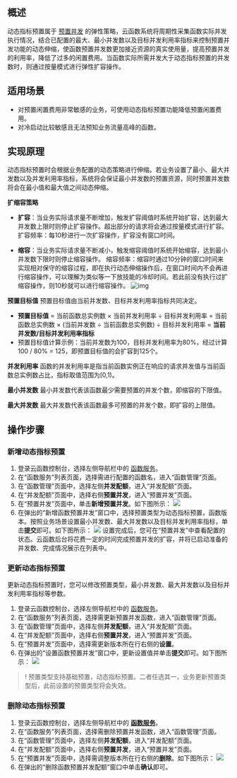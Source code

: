 ## 概述

动态指标预置属于 [预置并发](https://cloud.tencent.com/document/product/583/46743) 的弹性策略，云函数系统将周期性采集函数实际并发执行情况，结合已配置的最大、最小并发数以及目标并发利用率指标来控制预置并发功能的动态伸缩，使函数预置并发数更加接近资源的真实使用量，提高预置并发的利用率，降低了过多的闲置费用。当函数实际所需并发大于动态指标预置的并发数时，则通过按量模式进行弹性扩容操作。

## 适用场景

- 对预置闲置费用非常敏感的业务，可使用动态指标预置功能降低预置闲置费用。
- 对冷启动比较敏感且无法预知业务流量高峰的函数。

## 实现原理

动态指标预置时会根据业务配置的动态策略进行伸缩。若业务设置了最小、最大并发数以及并发利用率指标，系统将会保证最小并发数的预置资源，同时预置并发数将会在最小值和最大值之间动态伸缩。

**扩缩容策略**

- **扩容**：当业务实际请求量不断增加，触发扩容阈值时系统开始扩容，达到最大并发数上限时则停止扩容操作。超出部分的请求将会通过按量模式进行扩容。
  扩容频率：每10秒进行一次扩容操作，扩容没有窗口时间。

- **缩容**：当业务实际请求量不断减小，触发缩容阈值时系统开始缩容，达到最小并发数下限时则停止缩容操作。
  缩容频率：缩容时通过10分钟的窗口时间来实现相对保守的缩容过程，即在执行动态伸缩操作后，在窗口时间内不会再进行缩容操作，可以理解为类似等一下放技能的冷却时间。若此前没有执行过扩缩容操作，则10秒就可以进行缩容操作。
  ![img](https://qcloudimg.tencent-cloud.cn/raw/935358b4a58446fe75fde98edbeb8939.png)



**预置目标值**
 预置目标值由当前并发数、目标并发利用率指标共同决定。
- **预置目标值** = 当前函数总实例数 × 当前并发利用率 ÷ 目标并发利用率 = 当前函数总实例数 × (当前并发数 ÷ 当前函数总实例数) ÷ 目标并发利用率 = **当前并发数/目标并发利用率指标**
- 预置目标值计算示例：当前并发数为100，目标并发利用率为80%，经过计算100 / 80% = 125，即预置目标值的会扩容到125个。

**并发利用率**
函数的并发利用率是指当前函数实例正在响应的请求并发值与当前函数总实例数占比，指标取值范围为[0,1)。


**最小并发数**
最小并发数代表该函数最少需要预置的并发个数，即缩容的下限值。


**最大并发数**
最大并发数代表该函数最多可预置的并发个数，即扩容的上限值。

## 操作步骤

### 新增动态指标预置
1. 登录云函数控制台，选择左侧导航栏中的 [函数服务](https://console.cloud.tencent.com/scf/list)。
2. 在“函数服务”列表页面，选择需进行配置的函数名，进入“函数管理”页面。
3. 在“函数管理”页面中，选择左侧**并发配额**，进入“并发配额”页面。
4. 在“并发配额”页面中，选择右侧**预置并发**，进入“预置并发”页面。
5. 在“预置并发”页面中，单击**新增预置并发**。如下图所示：
   ![](https://main.qcloudimg.com/raw/075e1b3898af140dc1e4cb9df6c7056e.png)
6. 在弹出的“新增函数预置并发”窗口中，选择预置类型为动态指标预置，函数版本。按照业务场景设置最小并发数、最大并发数以及目标并发利用率指标，单击**提交**即可。如下图所示：
   ![](https://qcloudimg.tencent-cloud.cn/raw/1a35512dccc6c98a21e3117910428a9a.png)
   设置完成后，您可在“预置并发”中查看配置的状态。云函数后台将花费一定的时间完成预置并发的扩容，并将已启动准备的并发数、完成情况展示在列表中。




### 更新动态指标预置

更新动态指标预置时，您可以修改预置类型，最小并发数、最大并发数以及目标并发利用率指标等参数。

1. 登录云函数控制台，选择左侧导航栏中的 [函数服务](https://console.cloud.tencent.com/scf/list)。
2. 在“函数服务”列表页面，选择需更新预置并发函数，进入“函数管理”页面。
3. 在“函数管理”页面中，选择左侧**并发配额**，进入“并发配额”页面。
4. 在“并发配额”页面中，选择右侧**预置并发**，进入“预置并发”页面。
5. 在“预置并发”页面中，选择需更新版本所在行右侧的**设置**。
6. 在弹出的“设置函数预置并发”窗口中，更新设置值并单击**提交**即可。如下图所示：
   ![](https://qcloudimg.tencent-cloud.cn/raw/5ede39e60c30fc631797c455f6bfc9c2.png)
>! 预置类型支持基础预置，动态指标预置。二者任选其一，业务更新预置类型后，此前设置的预置类型将会失效。

### 删除动态指标预置
1. 登录云函数控制台，选择左侧导航栏中的 **[函数服务](https://console.cloud.tencent.com/scf/list)**。
2. 在“函数服务”列表页面，选择需删除预置并发函数，进入“函数管理”页面。
3. 在“函数管理”页面中，选择左侧**并发配额**，进入“并发配额”页面。
4. 在“并发配额”页面中，选择右侧**预置并发**，进入“预置并发”页面。
5. 在“预置并发”页面中，选择需调整版本所在行右侧的**删除**。如下图所示：
   ![](https://qcloudimg.tencent-cloud.cn/raw/908ca60c312c1c87cb4bb62b5d65f637.png)
6. 在弹出的“删除函数预置并发配额”窗口中单击**确认**即可。

